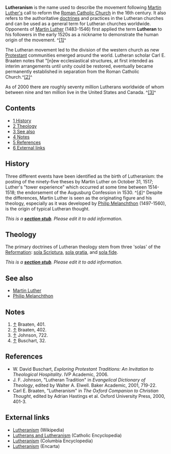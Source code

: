 **Lutheranism** is the name used to describe the movement following
[Martin Luther's](Martin_Luther "Martin Luther") call to reform the
[Roman Catholic Church](Roman_Catholic_Church "Roman Catholic Church")
in the 16th century. It also refers to the authoritative
[doctrines](Doctrine "Doctrine") and practices in the Lutheran
churches and can be used as a general term for Lutheran churches
worldwide. Opponents of
[Martin Luther](Martin_Luther "Martin Luther") (1483-1546) first
applied the term **Lutheran** to his followers in the early 1520s
as a nickname to demonstrate the human origin of the movement.
^[[1]](#note-0)^

The Lutheran movement led to the division of the western church as
new [Protestant](Protestant "Protestant") communities emerged
around the world. Lutheran scholar Carl E. Braaten notes that
"[n]ew ecclesiastical structures, at first intended as interim
arrangements until unity could be restored, eventually became
permanently established in separation from the Roman Catholic
Church.^[[2]](#note-1)^

As of 2000 there are roughly seventy million Lutherans worldwide of
whom between nine and ten million live in the United States and
Canada. ^[[3]](#note-2)^


## Contents

-   [1 History](#History)
-   [2 Theology](#Theology)
-   [3 See also](#See_also)
-   [4 Notes](#Notes)
-   [5 References](#References)
-   [6 External links](#External_links)

## History

Three different events have been identified as the birth of
Lutheranism: the posting of the ninety-five theses by Martin Luther
on October 31, 1517; Luther's "tower experience" which occurred at
some time between 1514-1518; the endorsement of the Augusburg
Confession in 1530. ^[[4]](#note-3)^ Despite the differences,
Martin Luther is seen as the originating figure and his theology,
especially as it was developed by
[Philip Melanchthon](Philip_Melanchthon "Philip Melanchthon")
(1497-1560), is the origin of typical Lutheran thought.

*This is a **[section stub](http://www.theopedia.com/Category:Theopedia_sectionstubs "Category:Theopedia sectionstubs")**. Please edit it to add information.*
## Theology

The primary doctrines of Lutheran theology stem from three 'solas'
of the [Reformation](Reformation "Reformation"):
[sola Scriptura](Sola_Scriptura "Sola Scriptura"),
[sola gratia](Sola_gratia "Sola gratia"), and
[sola fide](Sola_fide "Sola fide").

*This is a **[section stub](http://www.theopedia.com/Category:Theopedia_sectionstubs "Category:Theopedia sectionstubs")**. Please edit it to add information.*
## See also

-   [Martin Luther](Martin_Luther "Martin Luther")
-   [Philip Melanchthon](Philip_Melanchthon "Philip Melanchthon")

## Notes

1.  [↑](#ref-0) Braaten, 401.
2.  [↑](#ref-1) Braaten, 402.
3.  [↑](#ref-2) Johnson, 722.
4.  [↑](#ref-3) Buschart, 32.

## References

-   W. David Buschart,
    *Exploring Protestant Traditions: An Invitation to Theological Hospitality*.
    IVP Academic, 2006.
-   J. F. Johnson, "Lutheran Tradition" in
    *Evangelical Dictionary of Theology*, edited by Walter A. Elwell.
    Baker Academic, 2001, 719-22.
-   Carl E. Braaten, "Lutheranism" in
    *The Oxford Companion to Christian Thought*, edited by Adrian
    Hastings et al. Oxford University Press, 2000, 401-3.

## External links

-   [Lutheranism](http://www.wikipedia.org/wiki/Lutheranism "wikipedia:Lutheranism")
    (Wikipedia)
-   [Lutherans and Lutheranism](http://www.newadvent.org/cathen/09458a.htm)
    (Catholic Encyclopedia)
-   [Lutheranism](http://www.bartleby.com/65/lu/Lutheran.html)
    (Columbia Encyclopedia)
-   [Lutheranism](http://encarta.msn.com/encyclopedia_761561935/Lutheranism.html)
    (Encarta)



